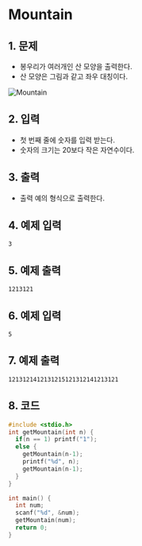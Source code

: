 # Mountain

## 1. 문제

- 봉우리가 여러개인 산 모양을 출력한다.
- 산 모양은 그림과 같고 좌우 대칭이다.

![Mountain](./image/Mountain.jpg)

## 2. 입력
- 첫 번째 줄에 숫자를 입력 받는다.
- 숫자의 크기는 20보다 작은 자연수이다.

## 3. 출력

- 출력 예의 형식으로 출력한다.


## 4. 예제 입력
```
3
```

## 5. 예제 출력
```
1213121
```

## 6. 예제 입력

```
5
```

## 7. 예제 출력

```
1213121412131215121312141213121
```

## 8. 코드

```c++
#include <stdio.h>
int getMountain(int n) {
  if(n == 1) printf("1");
  else {
    getMountain(n-1);
    printf("%d", n);
    getMountain(n-1);
  }
}

int main() {
  int num;
  scanf("%d", &num);
  getMountain(num);
  return 0;
}
```
